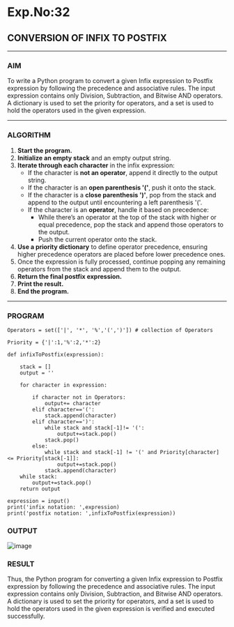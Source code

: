 # Exp.No:32  
## CONVERSION OF INFIX TO POSTFIX

---

### AIM  
To write a Python program to convert a given Infix expression to Postfix expression by following the precedence and associative rules. The input expression contains only Division, Subtraction, and Bitwise AND operators. A dictionary is used to set the priority for operators, and a set is used to hold the operators used in the given expression.

---

### ALGORITHM

1. **Start the program.**
2. **Initialize an empty stack** and an empty output string.
3. **Iterate through each character** in the infix expression:
   - If the character is **not an operator**, append it directly to the output string.
   - If the character is an **open parenthesis '('**, push it onto the stack.
   - If the character is a **close parenthesis ')'**, pop from the stack and append to the output until encountering a left parenthesis '('.
   - If the character is an **operator**, handle it based on precedence:
     - While there’s an operator at the top of the stack with higher or equal precedence, pop the stack and append those operators to the output.
     - Push the current operator onto the stack.
4. **Use a priority dictionary** to define operator precedence, ensuring higher precedence operators are placed before lower precedence ones.
5. Once the expression is fully processed, continue popping any remaining operators from the stack and append them to the output.
6. **Return the final postfix expression.**
7. **Print the result.**
8. **End the program.**

---

### PROGRAM

```
Operators = set(['|', '*', '%','(',')']) # collection of Operators

Priority = {'|':1,'%':2,'*':2} 

def infixToPostfix(expression): 

    stack = []
    output = '' 

    for character in expression:

        if character not in Operators:  
            output+= character
        elif character=='(':  
            stack.append(character)
        elif character==')':
            while stack and stack[-1]!= '(':
                output+=stack.pop()
            stack.pop()
        else: 
            while stack and stack[-1] != '(' and Priority[character] <= Priority[stack[-1]]:
                output+=stack.pop()
            stack.append(character)
    while stack:
        output+=stack.pop()
    return output

expression = input()
print('infix notation: ',expression)
print('postfix notation: ',infixToPostfix(expression))
```

### OUTPUT

![image](https://github.com/user-attachments/assets/5fdd7e3e-82a4-4349-93b9-992891a97c69)

### RESULT

Thus, the Python program for converting a given Infix expression to Postfix expression by following the precedence and associative rules. The input expression contains only Division, Subtraction, and Bitwise AND operators. A dictionary is used to set the priority for operators, and a set is used to hold the operators used in the given expression is verified and executed successfully.

